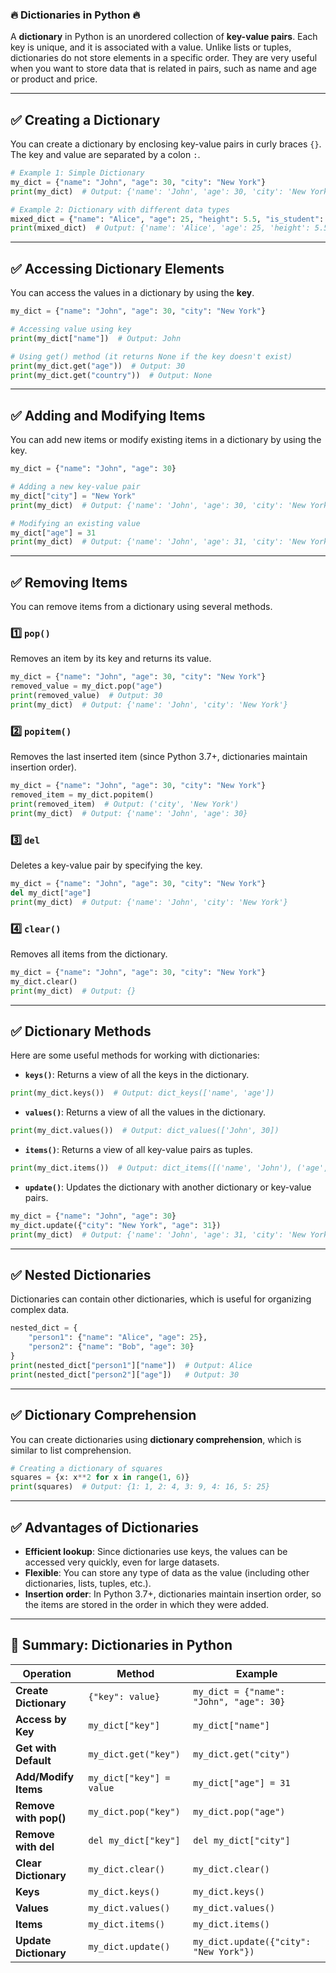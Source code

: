 ### **🔥 Dictionaries in Python 🔥**

A **dictionary** in Python is an unordered collection of **key-value pairs**. Each key is unique, and it is associated with a value. Unlike lists or tuples, dictionaries do not store elements in a specific order. They are very useful when you want to store data that is related in pairs, such as name and age or product and price.

---

## **✅ Creating a Dictionary**

You can create a dictionary by enclosing key-value pairs in curly braces `{}`. The key and value are separated by a colon `:`.

```python
# Example 1: Simple Dictionary
my_dict = {"name": "John", "age": 30, "city": "New York"}
print(my_dict)  # Output: {'name': 'John', 'age': 30, 'city': 'New York'}

# Example 2: Dictionary with different data types
mixed_dict = {"name": "Alice", "age": 25, "height": 5.5, "is_student": True}
print(mixed_dict)  # Output: {'name': 'Alice', 'age': 25, 'height': 5.5, 'is_student': True}
```

---

## **✅ Accessing Dictionary Elements**

You can access the values in a dictionary by using the **key**.

```python
my_dict = {"name": "John", "age": 30, "city": "New York"}

# Accessing value using key
print(my_dict["name"])  # Output: John

# Using get() method (it returns None if the key doesn't exist)
print(my_dict.get("age"))  # Output: 30
print(my_dict.get("country"))  # Output: None
```

---

## **✅ Adding and Modifying Items**

You can add new items or modify existing items in a dictionary by using the key.

```python
my_dict = {"name": "John", "age": 30}

# Adding a new key-value pair
my_dict["city"] = "New York"
print(my_dict)  # Output: {'name': 'John', 'age': 30, 'city': 'New York'}

# Modifying an existing value
my_dict["age"] = 31
print(my_dict)  # Output: {'name': 'John', 'age': 31, 'city': 'New York'}
```

---

## **✅ Removing Items**

You can remove items from a dictionary using several methods.

### **1️⃣ `pop()`**
Removes an item by its key and returns its value.

```python
my_dict = {"name": "John", "age": 30, "city": "New York"}
removed_value = my_dict.pop("age")
print(removed_value)  # Output: 30
print(my_dict)  # Output: {'name': 'John', 'city': 'New York'}
```

### **2️⃣ `popitem()`**
Removes the last inserted item (since Python 3.7+, dictionaries maintain insertion order).

```python
my_dict = {"name": "John", "age": 30, "city": "New York"}
removed_item = my_dict.popitem()
print(removed_item)  # Output: ('city', 'New York')
print(my_dict)  # Output: {'name': 'John', 'age': 30}
```

### **3️⃣ `del`**
Deletes a key-value pair by specifying the key.

```python
my_dict = {"name": "John", "age": 30, "city": "New York"}
del my_dict["age"]
print(my_dict)  # Output: {'name': 'John', 'city': 'New York'}
```

### **4️⃣ `clear()`**
Removes all items from the dictionary.

```python
my_dict = {"name": "John", "age": 30, "city": "New York"}
my_dict.clear()
print(my_dict)  # Output: {}
```

---

## **✅ Dictionary Methods**

Here are some useful methods for working with dictionaries:

- **`keys()`**: Returns a view of all the keys in the dictionary.

```python
print(my_dict.keys())  # Output: dict_keys(['name', 'age'])
```

- **`values()`**: Returns a view of all the values in the dictionary.

```python
print(my_dict.values())  # Output: dict_values(['John', 30])
```

- **`items()`**: Returns a view of all key-value pairs as tuples.

```python
print(my_dict.items())  # Output: dict_items([('name', 'John'), ('age', 30)])
```

- **`update()`**: Updates the dictionary with another dictionary or key-value pairs.

```python
my_dict = {"name": "John", "age": 30}
my_dict.update({"city": "New York", "age": 31})
print(my_dict)  # Output: {'name': 'John', 'age': 31, 'city': 'New York'}
```

---

## **✅ Nested Dictionaries**

Dictionaries can contain other dictionaries, which is useful for organizing complex data.

```python
nested_dict = {
    "person1": {"name": "Alice", "age": 25},
    "person2": {"name": "Bob", "age": 30}
}
print(nested_dict["person1"]["name"])  # Output: Alice
print(nested_dict["person2"]["age"])   # Output: 30
```

---

## **✅ Dictionary Comprehension**

You can create dictionaries using **dictionary comprehension**, which is similar to list comprehension.

```python
# Creating a dictionary of squares
squares = {x: x**2 for x in range(1, 6)}
print(squares)  # Output: {1: 1, 2: 4, 3: 9, 4: 16, 5: 25}
```

---

## **✅ Advantages of Dictionaries**

- **Efficient lookup**: Since dictionaries use keys, the values can be accessed very quickly, even for large datasets.
- **Flexible**: You can store any type of data as the value (including other dictionaries, lists, tuples, etc.).
- **Insertion order**: In Python 3.7+, dictionaries maintain insertion order, so the items are stored in the order in which they were added.

---

## **🎯 Summary: Dictionaries in Python**

| **Operation**        | **Method**              | **Example**               |
|----------------------|-------------------------|---------------------------|
| **Create Dictionary** | `{"key": value}`        | `my_dict = {"name": "John", "age": 30}` |
| **Access by Key**     | `my_dict["key"]`        | `my_dict["name"]`         |
| **Get with Default**  | `my_dict.get("key")`    | `my_dict.get("city")`     |
| **Add/Modify Items**  | `my_dict["key"] = value`| `my_dict["age"] = 31`     |
| **Remove with pop()** | `my_dict.pop("key")`    | `my_dict.pop("age")`      |
| **Remove with del**   | `del my_dict["key"]`    | `del my_dict["city"]`     |
| **Clear Dictionary**  | `my_dict.clear()`       | `my_dict.clear()`         |
| **Keys**              | `my_dict.keys()`        | `my_dict.keys()`          |
| **Values**            | `my_dict.values()`      | `my_dict.values()`        |
| **Items**             | `my_dict.items()`       | `my_dict.items()`         |
| **Update Dictionary** | `my_dict.update()`      | `my_dict.update({"city": "New York"})` |
